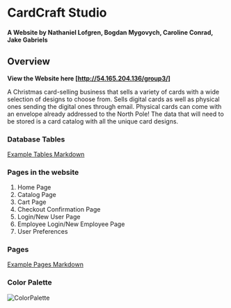 # CardCraft Studio 

#### A Website by Nathaniel Lofgren, Bogdan Mygovych, Caroline Conrad, Jake Gabriels 
    

## Overview  

**View the Website here [http://54.165.204.136/group3/]**

A Christmas card-selling business that sells a variety of cards with a wide selection of designs to choose from. Sells digital cards as well as physical ones sending the digital ones through email. Physical cards can come with an envelope already addressed to the North Pole! The data that will need to be stored is a card catalog with all the unique card designs. 

### Database Tables
[Example Tables Markdown](https://github.com/Natelofgren/CardCraft-Studio/blob/main/db_tables.md)

### Pages in the website

1. Home Page
2. Catalog Page
3. Cart Page
4. Checkout Confirmation Page
5. Login/New User Page
6. Employee Login/New Employee Page
7. User Preferences

### Pages
[Example Pages Markdown](https://github.com/Natelofgren/CardCraft-Studio/blob/main/page_designs.md)

### Color Palette
![ColorPalette](/PageDesigns/ColorPalette.png)
